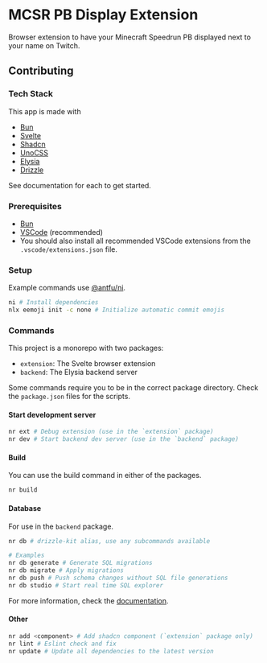 # MCSR PB Display Extension

Browser extension to have your Minecraft Speedrun PB displayed next to your name on Twitch.

## Contributing

### Tech Stack

This app is made with

- [Bun](https://bun.sh/)
- [Svelte](https://svelte.dev/)
- [Shadcn](https://shadcn-svelte.com/)
- [UnoCSS](https://unocss.dev/)
- [Elysia](https://elysiajs.com/)
- [Drizzle](https://orm.drizzle.team/)

See documentation for each to get started.

### Prerequisites

- [Bun](https://bun.sh/docs/installation)
- [VSCode](https://code.visualstudio.com/) (recommended)
- You should also install all recommended VSCode extensions from the `.vscode/extensions.json` file.

### Setup

Example commands use [@antfu/ni](https://github.com/antfu-collective/ni).

```sh
ni # Install dependencies
nlx eemoji init -c none # Initialize automatic commit emojis
```

### Commands

This project is a monorepo with two packages:

- `extension`: The Svelte browser extension
- `backend`: The Elysia backend server

Some commands require you to be in the correct package directory. Check the `package.json` files for the scripts.

#### Start development server

```sh
nr ext # Debug extension (use in the `extension` package)
nr dev # Start backend dev server (use in the `backend` package)
```

#### Build

You can use the build command in either of the packages.

```sh
nr build
```

#### Database

For use in the `backend` package.

```sh
nr db # drizzle-kit alias, use any subcommands available

# Examples
nr db generate # Generate SQL migrations
nr db migrate # Apply migrations
nr db push # Push schema changes without SQL file generations
nr db studio # Start real time SQL explorer
```

For more information, check the [documentation](https://orm.drizzle.team/docs/kit-overview).

#### Other

```sh
nr add <component> # Add shadcn component (`extension` package only)
nr lint # Eslint check and fix
nr update # Update all dependencies to the latest version
```
